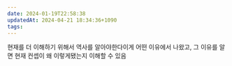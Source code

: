 ```yaml
---
date: 2024-01-19T22:58:38
updatedAt: 2024-04-21 18:34:36+1090
tags: 
---
```

현재를 더 이해하기 위해서 역사를 알아야한다이게 어떤 이유에서 나왔고, 그 이유를 알면 현재 컨셉이 왜 이렇게됐는지 이해할 수 있음
